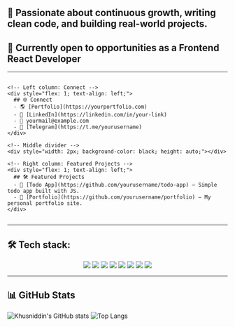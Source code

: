 ## 🚀 Passionate about continuous growth, writing clean code, and building real-world projects.  
## 🎯 Currently open to opportunities as a **Frontend React Developer**

---

<p float="left" align="center">
  <div style="display: flex; align-items: center; justify-content: center; gap: 50px; width: 100%;">
    
    <!-- Left column: Connect -->
    <div style="flex: 1; text-align: left;">
      ## 🌐 Connect
      - 🌎 [Portfolio](https://yourportfolio.com)
      - 💼 [LinkedIn](https://linkedin.com/in/your-link)
      - 📧 yourmail@example.com
      - 💬 [Telegram](https://t.me/yourusername)
    </div>

    <!-- Middle divider -->
    <div style="width: 2px; background-color: black; height: auto;"></div>

    <!-- Right column: Featured Projects -->
    <div style="flex: 1; text-align: left;">
      ## 🛠️ Featured Projects
      - 🔗 [Todo App](https://github.com/yourusername/todo-app) — Simple todo app built with JS.
      - 🔗 [Portfolio](https://github.com/yourusername/portfolio) — My personal portfolio site.
    </div>

  </div>
</p>

---

## 🛠️ Tech stack:
<p align="center">
  <img src="https://img.shields.io/badge/HTML-E34F26?style=for-the-badge&logo=html5&logoColor=white&gradient=red,orange"/>
  <img src="https://img.shields.io/badge/CSS-1572B6?style=for-the-badge&logo=css3&logoColor=white&gradient=blue,cyan"/>
  <img src="https://img.shields.io/badge/Sass-CC6699?style=for-the-badge&logo=sass&logoColor=white&gradient=pink,purple"/>
  <img src="https://img.shields.io/badge/Bootstrap-7952B3?style=for-the-badge&logo=bootstrap&logoColor=white&gradient=purple,indigo"/>
  <img src="https://img.shields.io/badge/JavaScript-F7DF1E?style=for-the-badge&logo=javascript&logoColor=black&gradient=yellow,orange"/>
  <img src="https://img.shields.io/badge/React-61DAFB?style=for-the-badge&logo=react&logoColor=black&gradient=cyan,blue"/>
  <img src="https://img.shields.io/badge/TailwindCSS-06B6D4?style=for-the-badge&logo=tailwind-css&logoColor=white&gradient=cyan,blue"/>
  <img src="https://img.shields.io/badge/Git-F05032?style=for-the-badge&logo=git&logoColor=white&gradient=red,orange"/>
</p>

---

## 📊 GitHub Stats
![Khusniddin's GitHub stats](https://github-readme-stats.vercel.app/api?username=yourusername&show_icons=true&theme=tokyonight)
![Top Langs](https://github-readme-stats.vercel.app/api/top-langs/?username=yourusername&layout=compact&theme=tokyonight)
